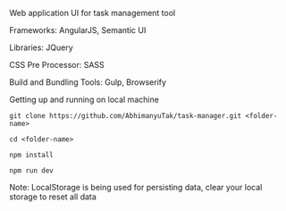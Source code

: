 Web application UI for task management tool

Frameworks: AngularJS, Semantic UI

Libraries: JQuery

CSS Pre Processor: SASS	

Build and Bundling Tools: Gulp, Browserify


Getting up and running on local machine

```git clone https://github.com/AbhimanyuTak/task-manager.git <folder-name>```

```cd <folder-name>```

```npm install```

```npm run dev```


Note: LocalStorage is being used for persisting data, clear your local storage to reset all data
